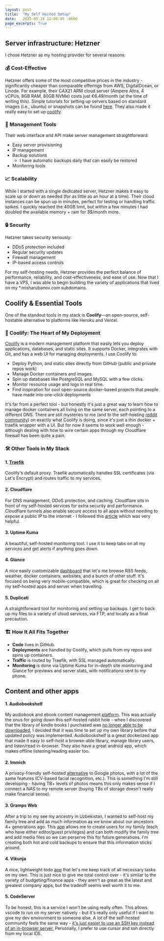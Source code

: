 ```yaml
---
layout: post
title:  "My Self Hosted Setup"
date:   2025-05-18 12:00:45 -0600
page_excerpts: True
---
```


## Server infrastructure: Hetzner
I chose Hetzner as my hosting provider for several reasons:

### 💰 Cost-Effective
Hetzner offers some of the most competitive prices in the industry - significantly cheaper than comparable offerings from AWS, DigitalOcean, or Linode. For example, their CAX21 ARM cloud server (Ampere Altra, 4 vCPUs, 8GB RAM, 80GB NVMe) costs just €6.49/month (at the time of writing this). Simple tutorials for setting up servers based on standard images (i.e., ubuntu) or snapshots can be found [here](https://docs.hetzner.com/cloud/servers/getting-started/creating-a-server/). They also made it really easy to set up [coolify](https://community.hetzner.com/tutorials/install-and-configure-coolify-on-linux).


### 🔧 Management Tools
Their web interface and API make server management straightforward:
- Easy server provisioning
- IP management
- Backup solutions
  - I have automatic backups daily that can easily be restored
- Monitoring tools

### 📈 Scalability
While I started with a single dedicated server, Hetzner makes it easy to scale up or down as needed (for as little as an hour at a time). Their cloud instances can be spun up in minutes, perfect for testing or handling traffic spikes. I quickly reached the 40GB limit, but within a few minutes I had doubled the available memory + ram for 3$/month more.

### 🔒 Security
Hetzner takes security seriously:
- DDoS protection included
- Regular security updates
- Firewall management
- IP-based access controls

For my self-hosting needs, Hetzner provides the perfect balance of performance, reliability, and cost-effectiveness, and ease of use. Now that I have a VPS, I was able to begin building the variety of applications that lived on my *.misharubanov.com subdomains.


## Coolify & Essential Tools

One of the standout tools in my stack is **Coolify**—an open-source, self-hostable alternative to platforms like Heroku and Vercel. 

### 🚀 Coolify: The Heart of My Deployment

[Coolify](https://coolify.io/) is a modern management platform that easily lets you deploy applications, databases, and static sites. It supports Docker, integrates with Git, and has a web UI for managing deployments. I use Coolify to:

- Deploy Python, and static sites directly from GitHub (public and private repos work)
- Manage Docker containers and images.
- Spin up databases like PostgreSQL and MySQL with a few clicks.
- Monitor resource usage and logs in real time.
- Find inspiration for cool open-source docker-based projects that people have made into one-click deployments

It's far from a perfect tool - but honestly it's just a great way to learn how to manage docker containers all living on the same server, each pointing to a different DNS. There are still mysteries to me (and to the self-hosting [reddit community](https://www.reddit.com/r/coolify/comments/1ivslne/nothing_works_on_coolify/)) on exactly what Coolify is doing, since it's just a thin docker + traefik wrapper with a UI. But for now it seems to work well enough - although dealing with how to wire certain apps through my Cloudflare firewall has been quite a pain.

### 🛠️ Other Tools in My Stack

#### 1. **[Traefik](https://coolify.io/docs/knowledge-base/proxy/traefik/overview)**
Coolify's default proxy. Traefik automatically handles SSL certificates (via Let's Encrypt) and routes traffic to my services.

#### 2. **Cloudflare**
For DNS management, DDoS protection, and caching. Cloudflare sits in front of my self-hosted services for extra security and performance. Cloudflare tunnels also enable secure access to all apps without needing to expose a public IP to the internet - I followed this [article](https://rasmusgodske.com/posts/securely-expose-your-coolify-apps-with-the-magic-of-cloudflare-tunnels/) which was very helpful. 

#### 3. **Uptime Kuma**
A beautiful, self-hosted monitoring tool. I use it to keep tabs on all my services and get alerts if anything goes down.

#### 4. **Glance**
A nice easily customizable [dashboard](dashboard.misharubanov.com) that let's me browse RSS feeds, weather, docker containers, websites, and a bunch of other stuff. It's focused on being very mobile-compatible, which is great for checking on all my self-hosted apps and server when travelling.

#### 5. **Duplicati**
A straightforward tool for monitoring and setting up backups. I get to back up my files to a variety of cloud services, via FTP, and locally as a final precaution. 

### 🏗️ How It All Fits Together

- **Code** lives in GitHub.
- **Deployments** are handled by Coolify, which pulls from my repos and spins up containers.
- **Traffic** is routed by Traefik, with SSL managed automatically.
- **Monitoring** is done via Uptime Kuma for in-depth site monitoring and Glance for previews and server stats, with notifications sent to my phone.

## Content and other apps

#### 1. **Audiobookshelf**
My audiobook and ebook content management [platform](http://bookshelf.misharubanov.com/). This was actually the onus for going down this self-hosted rabbit hole - when I discovered that the library of kindle books I purchased was [no longer able to be downloaded](https://www.theverge.com/news/612898/amazon-removing-kindle-book-download-transfer-usb), I decided that it was time to set up my own library before that updated policy was implemented. Audiobookshelf is a great dockerized app that made it easy to self-host a browse-able library, manage library users, and listen/read in-browser. They also have a great android app, which makes offline listening/reading easier too.

#### 2. **Immich**
A privacy-friendly self-hosted [alternative](https://immich.app/) to Google photos, with a lot of the same features (CV-based facial recognition, etc.). This is something I'm still developing - having TB+ levels of photos means this only makes sense if I connect a NAS to my remote server (buying TBs of storage doesn't really make financial sense). 

#### 3. **Gramps Web**
After a trip to my see my ancestry in Uzbekistan, I wanted to self-host my family tree and add as much information as we know about our ancestors 4+ generations ago. This [app](https://family.misharubanov.com/) allows me to create users for my family (each who have either editor/guest privileges) and can both modify the family tree and add media files so we can perserve this for future generations. I'm creating both hot and cold backups to ensure that this information sticks around.

#### 4. **Vikunja**
A nice, lightweight todo [app](https://todo.misharubanov.com/) that let's me keep track of all necessary tasks on my own. This is just nice to give me total control over - it's similar to the variety of budgeting/finance apps - they aren't as great as the latest and greatest company apps, but the tradeoff seems well worth it to me.

#### 5. **CodeServer**
To be honest, this is a service I won't be using really often. This allows vscode to run on my server natively - but it's really only useful if I want to give my dev environment to someone else. A lot of the self-hosted community feels the same way - [it's just easier to use an SSH key instead of an in-browser server.](https://www.reddit.com/r/selfhosted/comments/15lqvyz/anyone_else_hosting_codeserver/) Personally, I prefer to use cursor and ssh directly from my local IDE.

